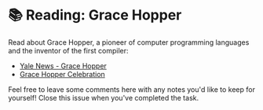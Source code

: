 # :books: Reading: Grace Hopper

Read about Grace Hopper, a pioneer of computer programming languages and the inventor of the first compiler:

- [Yale News - Grace Hopper](https://news.yale.edu/2017/02/10/grace-murray-hopper-1906-1992-legacy-innovation-and-service)
- [Grace Hopper Celebration](https://ghc.anitab.org/)

Feel free to leave some comments here with any notes you'd like to keep for yourself! Close this issue when you've completed the task.
